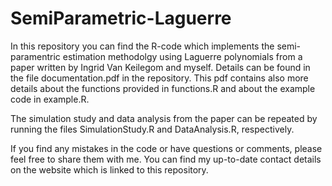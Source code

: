 # SemiParametric-Laguerre
In this repository you can find the R-code which implements the semi-paramentric estimation methodolgy using Laguerre polynomials from a paper written by Ingrid Van Keilegom and myself. Details can be found in the file documentation.pdf in the repository. This pdf contains also more details about the functions provided in functions.R and about the example code in example.R.

The simulation study and data analysis from the paper can be repeated by running the files SimulationStudy.R and DataAnalysis.R, respectively.

If you find any mistakes in the code or have questions or comments, please feel free to share them with me. You can find my up-to-date contact details on the website which is linked to this repository.
